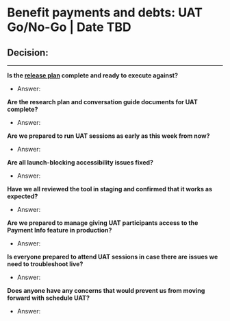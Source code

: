 # Benefit payments and debts: UAT Go/No-Go | Date TBD

## Decision: 
---

**Is the [release plan](https://github.com/department-of-veterans-affairs/va.gov-team/blob/master/products/identity-personalization/my-va/payment-history/product/release-plan.md) complete and ready to execute against?**
- Answer: 

**Are the research plan and conversation guide documents for UAT complete?**
- Answer: 

**Are we prepared to run UAT sessions as early as this week from now?**
- Answer: 

**Are all launch-blocking accessibility issues fixed?**
- Answer: 

**Have we all reviewed the tool in staging and confirmed that it works as expected?**
- Answer: 

**Are we prepared to manage giving UAT participants access to the Payment Info feature in production?**
- Answer: 

**Is everyone prepared to attend UAT sessions in case there are issues we need to troubleshoot live?**
- Answer: 

**Does anyone have any concerns that would prevent us from moving forward with schedule UAT?**
- Answer: 
